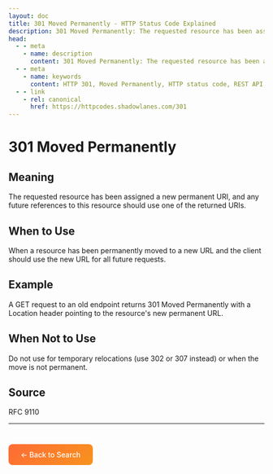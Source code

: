```yaml
---
layout: doc
title: 301 Moved Permanently - HTTP Status Code Explained
description: 301 Moved Permanently: The requested resource has been assigned a new permanent URI, and any future references to this resource should use one of the returned URIs...
head:
  - - meta
    - name: description
      content: 301 Moved Permanently: The requested resource has been assigned a new permanent URI, and any future references to this resource should use one of the returned URIs...
  - - meta
    - name: keywords
      content: HTTP 301, Moved Permanently, HTTP status code, REST API, web development
  - - link
    - rel: canonical
      href: https://httpcodes.shadowlanes.com/301
---
```


<script setup>
const structuredData = {
  "@context": "https://schema.org",
  "@type": "TechArticle",
  "headline": "301 Moved Permanently - HTTP Status Code",
  "description": "The requested resource has been assigned a new permanent URI, and any future references to this resource should use one of the returned URIs.",
  "url": "https://httpcodes.shadowlanes.com/301",
  "keywords": "HTTP 301, Moved Permanently, HTTP status code",
  "articleBody": "The requested resource has been assigned a new permanent URI, and any future references to this resource should use one of the returned URIs. When a resource has been permanently moved to a new URL and the client should use the new URL for all future requests.",
  "publisher": {
    "@type": "Organization",
    "name": "HTTP Codes Explainer"
  }
}
</script>

<script type="application/ld+json" v-html="JSON.stringify(structuredData)"></script>

# 301 Moved Permanently

## Meaning

The requested resource has been assigned a new permanent URI, and any future references to this resource should use one of the returned URIs.

## When to Use

When a resource has been permanently moved to a new URL and the client should use the new URL for all future requests.

## Example

A GET request to an old endpoint returns 301 Moved Permanently with a Location header pointing to the resource's new permanent URL.

## When Not to Use

Do not use for temporary relocations (use 302 or 307 instead) or when the move is not permanent.

## Source

RFC 9110

---

<div style="margin-top: 40px;">
  <a href="/" style="display: inline-block; padding: 12px 24px; background: linear-gradient(135deg, #ff6b35, #f7931e); color: white; text-decoration: none; border-radius: 8px; font-weight: 500;">← Back to Search</a>
</div>
